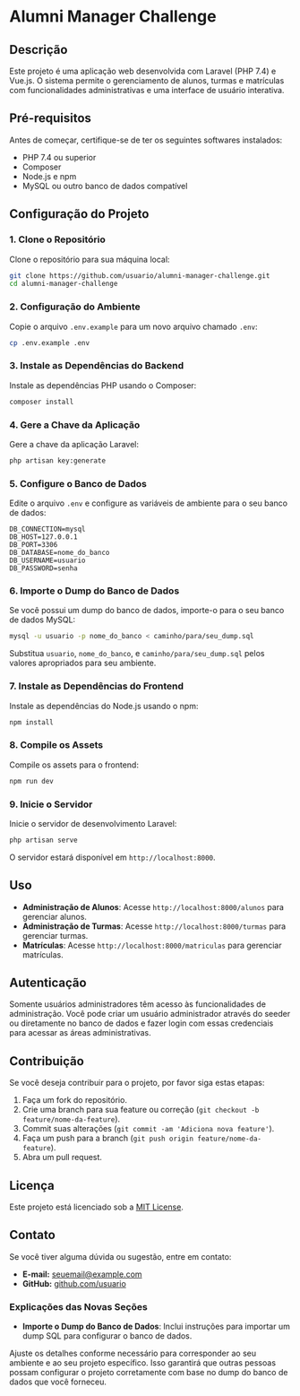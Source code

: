 # Alumni Manager Challenge

## Descrição

Este projeto é uma aplicação web desenvolvida com Laravel (PHP 7.4) e Vue.js. O sistema permite o gerenciamento de alunos, turmas e matrículas com funcionalidades administrativas e uma interface de usuário interativa.

## Pré-requisitos

Antes de começar, certifique-se de ter os seguintes softwares instalados:

- PHP 7.4 ou superior
- Composer
- Node.js e npm
- MySQL ou outro banco de dados compatível

## Configuração do Projeto

### 1. Clone o Repositório

Clone o repositório para sua máquina local:

```bash
git clone https://github.com/usuario/alumni-manager-challenge.git
cd alumni-manager-challenge
```

### 2. Configuração do Ambiente

Copie o arquivo `.env.example` para um novo arquivo chamado `.env`:

```bash
cp .env.example .env
```

### 3. Instale as Dependências do Backend

Instale as dependências PHP usando o Composer:

```bash
composer install
```

### 4. Gere a Chave da Aplicação

Gere a chave da aplicação Laravel:

```bash
php artisan key:generate
```

### 5. Configure o Banco de Dados

Edite o arquivo `.env` e configure as variáveis de ambiente para o seu banco de dados:

```env
DB_CONNECTION=mysql
DB_HOST=127.0.0.1
DB_PORT=3306
DB_DATABASE=nome_do_banco
DB_USERNAME=usuario
DB_PASSWORD=senha
```

### 6. Importe o Dump do Banco de Dados

Se você possui um dump do banco de dados, importe-o para o seu banco de dados MySQL:

```bash
mysql -u usuario -p nome_do_banco < caminho/para/seu_dump.sql
```

Substitua `usuario`, `nome_do_banco`, e `caminho/para/seu_dump.sql` pelos valores apropriados para seu ambiente.

### 7. Instale as Dependências do Frontend

Instale as dependências do Node.js usando o npm:

```bash
npm install
```

### 8. Compile os Assets

Compile os assets para o frontend:

```bash
npm run dev
```

### 9. Inicie o Servidor

Inicie o servidor de desenvolvimento Laravel:

```bash
php artisan serve
```

O servidor estará disponível em `http://localhost:8000`.

## Uso

- **Administração de Alunos**: Acesse `http://localhost:8000/alunos` para gerenciar alunos.
- **Administração de Turmas**: Acesse `http://localhost:8000/turmas` para gerenciar turmas.
- **Matrículas**: Acesse `http://localhost:8000/matriculas` para gerenciar matrículas.

## Autenticação

Somente usuários administradores têm acesso às funcionalidades de administração. Você pode criar um usuário administrador através do seeder ou diretamente no banco de dados e fazer login com essas credenciais para acessar as áreas administrativas.

## Contribuição

Se você deseja contribuir para o projeto, por favor siga estas etapas:

1. Faça um fork do repositório.
2. Crie uma branch para sua feature ou correção (`git checkout -b feature/nome-da-feature`).
3. Commit suas alterações (`git commit -am 'Adiciona nova feature'`).
4. Faça um push para a branch (`git push origin feature/nome-da-feature`).
5. Abra um pull request.

## Licença

Este projeto está licenciado sob a [MIT License](LICENSE).

## Contato

Se você tiver alguma dúvida ou sugestão, entre em contato:

- **E-mail:** seuemail@example.com
- **GitHub:** [github.com/usuario](https://github.com/usuario)

### Explicações das Novas Seções

- **Importe o Dump do Banco de Dados**: Inclui instruções para importar um dump SQL para configurar o banco de dados.

Ajuste os detalhes conforme necessário para corresponder ao seu ambiente e ao seu projeto específico. Isso garantirá que outras pessoas possam configurar o projeto corretamente com base no dump do banco de dados que você forneceu.